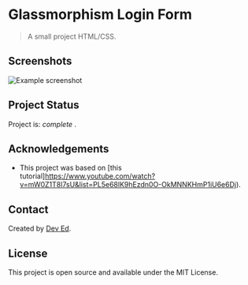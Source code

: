 # Glassmorphism Login Form

> A small project HTML/CSS.


## Screenshots
![Example screenshot](https://github.com/IrinaSpasova/Small-projects-JavaScript/blob/main/ToDo%20list%20in%20vanilla%20js/Irina'sToDo.jpg)


## Project Status
Project is:  _complete_ .


## Acknowledgements
- This project was based on [this tutorial]https://www.youtube.com/watch?v=mW0Z1T8l7sU&list=PL5e68lK9hEzdn0O-OkMNNKHmP1iU6e6Dj).


## Contact
Created by [Dev Ed](https://www.youtube.com/watch?v=Ttf3CEsEwMQ).


## License
This project is open source and available under the MIT License. 
